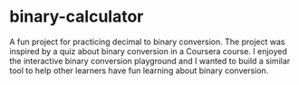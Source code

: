# binary-calculator
A fun project for practicing decimal to binary conversion. The project was inspired by a quiz about binary conversion in a Coursera course. I enjoyed the interactive binary conversion playground and I wanted to build a similar tool to help other learners have fun learning about binary conversion.
